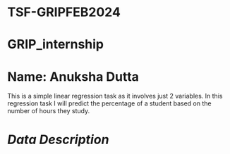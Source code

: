 # TSF-GRIPFEB2024
# GRIP_internship
# Name: Anuksha Dutta
This is a simple linear regression task as it involves just 2 variables.
In this regression task I will predict the percentage of a student based on the number of hours they study. 

# _Data Description_
